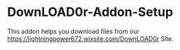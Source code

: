 # DownLOAD0r-Addon-Setup
This addon helps you download files from our https://lightningpower672.wixsite.com/DownLOAD0r Site.
